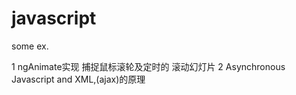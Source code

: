 # javascript
some   ex.


1    ngAnimate实现 捕捉鼠标滚轮及定时的 滚动幻灯片
2    Asynchronous Javascript and XML,(ajax)的原理
